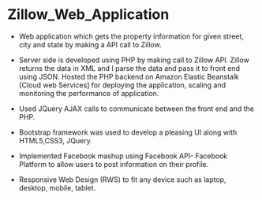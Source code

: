 # Zillow_Web_Application

- Web application which gets the property information for given street, city and state by making a API call to Zillow.

- Server side is developed using PHP by making call to Zillow API. Zillow returns the data in XML and I parse the data and pass it to front end using JSON. Hosted the PHP backend on Amazon Elastic Beanstalk [Cloud web Services] for deploying the application, scaling and monitoring the performance of application.

- Used JQuery AJAX calls to communicate between the front end and the PHP.

- Bootstrap framework was used to develop a pleasing UI along with HTML5,CSS3, JQuery.

- Implemented Facebook mashup using Facebook API- Facebook Platform to allow users to post information on their profile.

- Responsive Web Design (RWS) to fit any device such as laptop, desktop, mobile, tablet.

